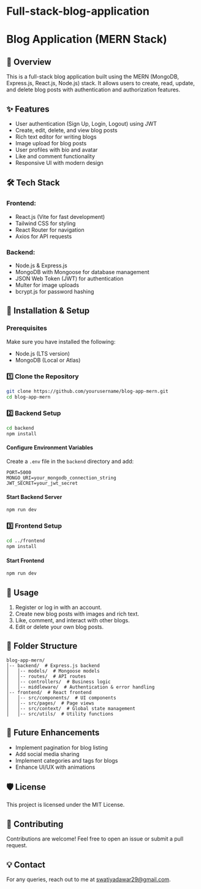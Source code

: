 ﻿# Full-stack-blog-application
# Blog Application (MERN Stack)

## 📝 Overview
This is a full-stack blog application built using the MERN (MongoDB, Express.js, React.js, Node.js) stack. It allows users to create, read, update, and delete blog posts with authentication and authorization features.

## ✨ Features
- User authentication (Sign Up, Login, Logout) using JWT
- Create, edit, delete, and view blog posts
- Rich text editor for writing blogs
- Image upload for blog posts
- User profiles with bio and avatar
- Like and comment functionality
- Responsive UI with modern design

## 🛠️ Tech Stack
### Frontend:
- React.js (Vite for fast development)
- Tailwind CSS for styling
- React Router for navigation
- Axios for API requests

### Backend:
- Node.js & Express.js
- MongoDB with Mongoose for database management
- JSON Web Token (JWT) for authentication
- Multer for image uploads
- bcrypt.js for password hashing

## 🎯 Installation & Setup
### Prerequisites
Make sure you have installed the following:
- Node.js (LTS version)
- MongoDB (Local or Atlas)

### 1️⃣ Clone the Repository
```bash
git clone https://github.com/yourusername/blog-app-mern.git
cd blog-app-mern
```

### 2️⃣ Backend Setup
```bash
cd backend
npm install
```

#### Configure Environment Variables
Create a `.env` file in the `backend` directory and add:
```
PORT=5000
MONGO_URI=your_mongodb_connection_string
JWT_SECRET=your_jwt_secret
```

#### Start Backend Server
```bash
npm run dev
```

### 3️⃣ Frontend Setup
```bash
cd ../frontend
npm install
```

#### Start Frontend
```bash
npm run dev
```

## 🚀 Usage
1. Register or log in with an account.
2. Create new blog posts with images and rich text.
3. Like, comment, and interact with other blogs.
4. Edit or delete your own blog posts.

## 📂 Folder Structure
```
blog-app-mern/
│-- backend/  # Express.js backend
│   │-- models/  # Mongoose models
│   │-- routes/  # API routes
│   │-- controllers/  # Business logic
│   │-- middleware/  # Authentication & error handling
│-- frontend/  # React frontend
│   │-- src/components/  # UI components
│   │-- src/pages/  # Page views
│   │-- src/context/  # Global state management
│   │-- src/utils/  # Utility functions
```

## 📌 Future Enhancements
- Implement pagination for blog listing
- Add social media sharing
- Implement categories and tags for blogs
- Enhance UI/UX with animations

## 🛡️ License
This project is licensed under the MIT License.

## 🤝 Contributing
Contributions are welcome! Feel free to open an issue or submit a pull request.

## 💡 Contact
For any queries, reach out to me at swatiyadawar29@gmail.com.



